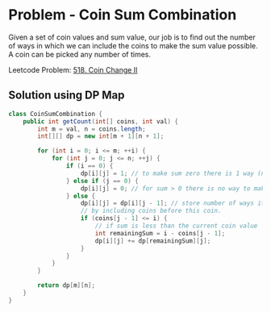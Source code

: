# Problem - Coin Sum Combination

Given a set of coin values and sum value, our job is to find out the number of ways in which we can include the coins to make the sum value possible. A coin can be picked any number of times.

Leetcode Problem: [518. Coin Change II](https://leetcode.com/problems/coin-change-ii/description/)

## Solution using DP Map

```java
class CoinSumCombination {
    public int getCount(int[] coins, int val) {
        int m = val, n = coins.length;
        int[][] dp = new int[m + 1][n + 1];

        for (int i = 0; i <= m; ++i) {
            for (int j = 0; j <= n; ++j) {
                if (i == 0) {
                    dp[i][j] = 1; // to make sum zero there is 1 way (not include that coin);
                } else if (j == 0) {
                    dp[i][j] = 0; // for sum > 0 there is no way to make that sum by including no coins
                } else {
                    dp[i][j] = dp[i][j - 1]; // store number of ways it was possible to make the sum
                    // by including coins before this coin.
                    if (coins[j - 1] <= i) {
                        // if sum is less than the current coin value
                        int remainingSum = i - coins[j - 1];
                        dp[i][j] += dp[remainingSum][j];
                    }
                }
            }
        }

        return dp[m][n];
    }
}
```